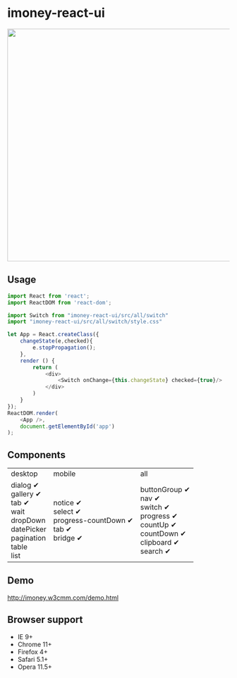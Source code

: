 # imoney-react-ui

<img src="https://raw.githubusercontent.com/imoney-team/imoney-react-ui/master/test/components.png" width="528">

## Usage

```js
import React from 'react';
import ReactDOM from 'react-dom';

import Switch from "imoney-react-ui/src/all/switch"
import "imoney-react-ui/src/all/switch/style.css"
```
```js
let App = React.createClass({
    changeState(e,checked){
        e.stopPropagation();
    },
    render () {
        return (
            <div>
                <Switch onChange={this.changeState} checked={true}/>
            </div>
        )
    }
});
ReactDOM.render(
    <App />,
    document.getElementById('app')
);
```

## Components

<table>
	<tr>
		<td>desktop</td>
		<td>mobile</td>
		<td>all</td>
	</tr>
	<tr>
		<td>
        dialog ✔<br />
        gallery ✔<br />
        tab ✔<br />
        wait<br />
        dropDown<br />
        datePicker<br />
        pagination<br />
        table<br />
        list<br />
        </td>
		<td>
        notice ✔<br />
        select ✔<br />
        progress-countDown ✔<br />
        tab ✔<br />
        bridge ✔<br />
		</td>
		<td>
        buttonGroup ✔<br />
        nav ✔<br />
        switch ✔<br />
        progress ✔<br />
        countUp ✔<br />
        countDown ✔<br />
        clipboard ✔<br />
        search ✔<br />
		</td>
	</tr>
</table>

## Demo
http://imoney.w3cmm.com/demo.html

## Browser support
* IE 9+
* Chrome 11+
* Firefox 4+
* Safari 5.1+
* Opera 11.5+
